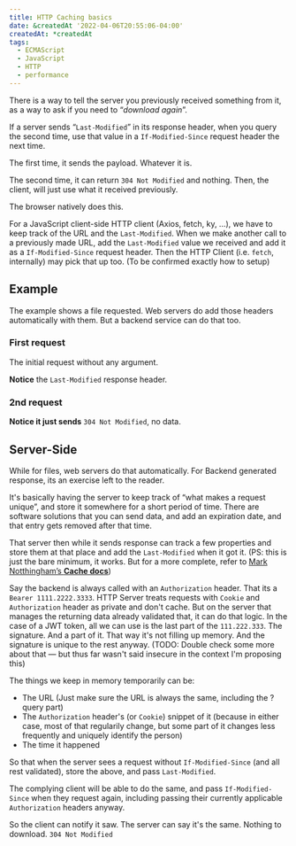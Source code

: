 ```yaml
---
title: HTTP Caching basics
date: &createdAt '2022-04-06T20:55:06-04:00'
createdAt: *createdAt
tags:
  - ECMAScript
  - JavaScript
  - HTTP
  - performance
---
```


There is a way to tell the server you previously received something from it, as
a way to ask if you need to “_download again_”.

If a server sends “`Last-Modified`” in its response header, when you query the
second time, use that value in a `If-Modified-Since` request header the next
time.

The first time, it sends the payload. Whatever it is.

The second time, it can return `304 Not Modified` and nothing. Then, the client,
will just use what it received previously.

The browser natively does this.

For a JavaScript client-side HTTP client (Axios, fetch, ky, …), we have to keep
track of the URL and the `Last-Modified`. When we make another call to a
previously made URL, add the `Last-Modified` value we received and add it as a
`If-Modified-Since` request header. Then the HTTP Client (i.e. `fetch`,
internally) may pick that up too. (To be confirmed exactly how to setup)

## Example

The example shows a file requested. Web servers do add those headers
automatically with them. But a backend service can do that too.

### First request

<app-image style="float:initial;width:100%;" figcaption=" " src="~/assets/content/code-review/http-caching-basics/http-request-step1.png">

The initial request without any argument.

**Notice** the `Last-Modified` response header.

</app-image>

### 2nd request

<app-image  style="float:initial;width:100%;" figcaption="The second request, we add If-Modified-Since." src="~/assets/content/code-review/http-caching-basics/http-request-step2.png">

**Notice it just sends** `304 Not Modified`, no data.

</app-image>

## Server-Side

While for files, web servers do that automatically. For Backend generated
response, its an exercise left to the reader.

It's basically having the server to keep track of “what makes a request unique”,
and store it somewhere for a short period of time. There are software solutions
that you can send data, and add an expiration date, and that entry gets removed
after that time.

That server then while it sends response can track a few properties and store
them at that place and add the `Last-Modified` when it got it. (PS: this is just
the bare minimum, it works. But for a more complete, refer to
[Mark Notthingham’s **Cache docs**](https://www.mnot.net/cache_docs/#VALIDATE))

Say the backend is always called with an `Authorization` header. That its a
`Bearer 1111.2222.3333`. HTTP Server treats requests with `Cookie` and
`Authorization` header as private and don't cache. But on the server that
manages the returning data already validated that, it can do that logic. In the
case of a JWT token, all we can use is the last part of the `111.222.333`. The
signature. And a part of it. That way it's not filling up memory. And the
signature is unique to the rest anyway. (TODO: Double check some more about that
— but thus far wasn't said insecure in the context I'm proposing this)

The things we keep in memory temporarily can be:

- The URL (Just make sure the URL is always the same, including the ?query part)
- The `Authorization` header's (or `Cookie`) snippet of it (because in either
  case, most of that regularily change, but some part of it changes less
  frequently and uniquely identify the person)
- The time it happened

So that when the server sees a request without `If-Modified-Since` (and all rest
validated), store the above, and pass `Last-Modified`.

The complying client will be able to do the same, and pass `If-Modified-Since`
when they request again, including passing their currently applicable
`Authorization` headers anyway.

So the client can notify it saw. The server can say it's the same. Nothing to
download. `304 Not Modified`

